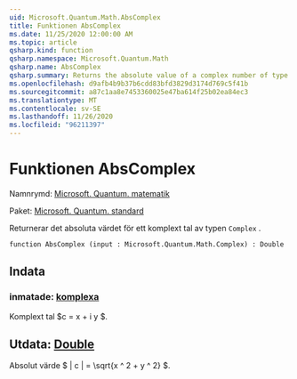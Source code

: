 ```yaml
---
uid: Microsoft.Quantum.Math.AbsComplex
title: Funktionen AbsComplex
ms.date: 11/25/2020 12:00:00 AM
ms.topic: article
qsharp.kind: function
qsharp.namespace: Microsoft.Quantum.Math
qsharp.name: AbsComplex
qsharp.summary: Returns the absolute value of a complex number of type `Complex`.
ms.openlocfilehash: d9afb4b9b37b6cdd83bfd3829d3174d769c5f41b
ms.sourcegitcommit: a87c1aa8e7453360025e47ba614f25b02ea84ec3
ms.translationtype: MT
ms.contentlocale: sv-SE
ms.lasthandoff: 11/26/2020
ms.locfileid: "96211397"
---
```

# <a name="abscomplex-function"></a>Funktionen AbsComplex

Namnrymd: [Microsoft. Quantum. matematik](xref:Microsoft.Quantum.Math)

Paket: [Microsoft. Quantum. standard](https://nuget.org/packages/Microsoft.Quantum.Standard)


Returnerar det absoluta värdet för ett komplext tal av typen `Complex` .

```qsharp
function AbsComplex (input : Microsoft.Quantum.Math.Complex) : Double
```


## <a name="input"></a>Indata

### <a name="input--complex"></a>inmatade: [komplexa](xref:Microsoft.Quantum.Math.Complex)

Komplext tal $c = x + i y $.



## <a name="output--double"></a>Utdata: [Double](xref:microsoft.quantum.lang-ref.double)

Absolut värde $ | c | = \sqrt{x ^ 2 + y ^ 2} $.